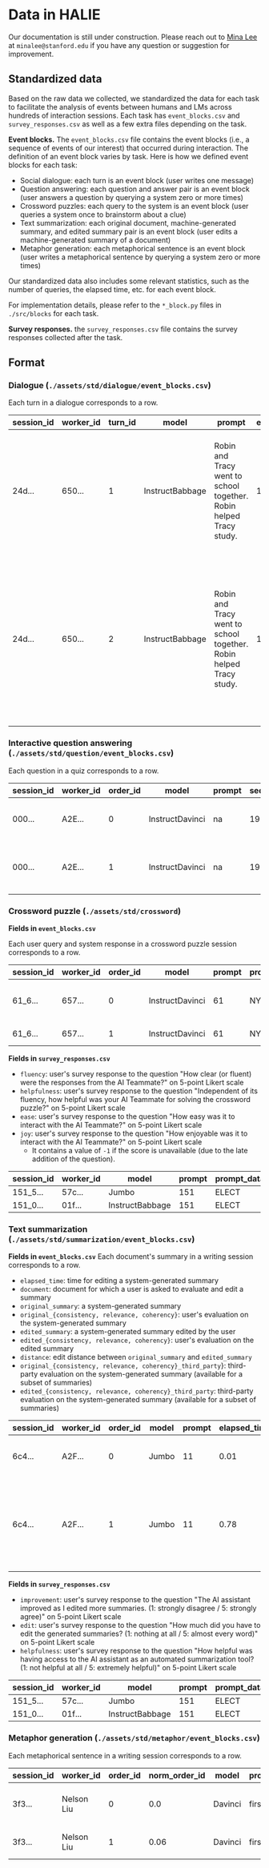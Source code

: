 # Data in HALIE

Our documentation is still under construction. Please reach out to [Mina Lee](https://minalee.info/) at `minalee@stanford.edu` if you have any question or suggestion for improvement.

## Standardized data

Based on the raw data we collected, we standardized the data for each task to facilitate the analysis of events between humans and LMs across hundreds of interaction sessions.
Each task has `event_blocks.csv` and `survey_responses.csv` as well as a few extra files depending on the task.

**Event blocks.** The `event_blocks.csv` file contains the event blocks (i.e., a sequence of events of our interest) that occurred during interaction. The definition of an event block varies by task. Here is how we defined event blocks for each task:

- Social dialogue: each turn is an event block (user writes one message)
- Question answering: each question and answer pair is an event block (user answers a question by querying a system zero or more times)
- Crossword puzzles: each query to the system is an event block (user queries a system once to brainstorm about a clue)
- Text summarization: each original document, machine-generated summary, and edited summary pair is an event block (user edits a machine-generated summary of a document)
- Metaphor generation: each metaphorical sentence is an event block (user writes a metaphorical sentence by querying a system zero or more times)

Our standardized data also includes some relevant statistics, such as the number of queries, the elapsed time, etc. for each event block.

For implementation details, please refer to the `*_block.py` files in `./src/blocks` for each task.

**Survey responses.** the `survey_responses.csv` file contains the survey responses collected after the task.

## Format

### Dialogue (`./assets/std/dialogue/event_blocks.csv`)
Each turn in a dialogue corresponds to a row.

| session_id | worker_id | turn_id | model | prompt | elapsed_time | user_input | model_completion | interesting | boring | preference | humanness | sensibility | specificity | commonsense | empathy | quality_overall |
| -- | -- | -- | -- | -- | -- | -- | -- | -- | -- | -- | -- | -- | -- | -- | -- | -- |
| 24d... | 650... | 1 | InstructBabbage | Robin and Tracy went to school together. Robin helped Tracy study. | 1.2 | I'm so grateful Robin helped me study! I'm not very good at math and this test was extremely important. | That's amazing! What did you learn from him? | 0 | 0 | 1 | 1 | 1 | 1 | 1 | -1 | 4 |
| 24d... | 650... | 2 | InstructBabbage | Robin and Tracy went to school together. Robin helped Tracy study. | 1.65 | I learned some mnemonic devices that helped me remember the proper order of doing things. I also learned how to double check my work. | That sounds like such an important skill to have. | 0 | 0 | 1 | 1 | 1 | 0 | 0 | -1 | 4 |

### Interactive question answering (`./assets/std/question/event_blocks.csv`)

Each question in a quiz corresponds to a row.

| session_id | worker_id | order_id | model | prompt | sequence_id | question_id | question_type | question_category | question_text | choice_a | choice_b | choice_c | choice_d | answer | answer_text | lm_used | user_queries | lm_responses | user_answer | user_correct | elapsed_time | num_queries | num_events |
| -- | -- | -- | -- | -- | -- | -- | -- | -- | -- | -- | -- | -- | -- | -- | -- | -- | -- | -- | -- | -- | -- | -- | -- |
| 000... | A2E... | 0 | InstructDavinci | na | 19 | 5 | ctrl | misc | In the phrase 'Y2K' what does 'K' stand for? | millennium | computer code | catastrophe | thousand | d | thousand | 0 |  |  | d | 1 | 0.15 | 0 | 3 |
| 000... | A2E... | 1 | InstructDavinci | na | 19 | 14 | ctrl | us_fp | "Within the United Nations, real power is located in" | the Security Council. | the Chamber of Deputies. | the Council of Ministers. | the Secretariat. | a | the Security Council. | 0 | | | a | 1 | 0.03 | 0 | 2 |

### Crossword puzzle (`./assets/std/crossword`)

**Fields in `event_blocks.csv`**

Each user query and system response in a crossword puzzle session corresponds to a row.

| session_id | worker_id | order_id | model | prompt | prompt_dataset | clue_num | clue_direction | clue_type | user_query | query_type | completion |
| -- | -- | -- | -- | -- | -- | -- | -- | -- | -- | -- | -- |
| 61_6... | 657... | 0 | InstructDavinci | 61 | NYT-1 | 1 | across | knowledge | modern persia | ['exact', 'keyword'] |  The modern Persian language... |
| 61_6... | 657... | 1 | InstructDavinci | 61 | NYT-1 | 1 | down | N/A | not give an | ['keyword'] |  inch"  This phrase... |

**Fields in `survey_responses.csv`**

* `fluency`: user's survey response to the question "How clear (or fluent) were the responses from the AI Teammate?" on 5-point Likert scale
* `helpfulness`: user's survey response to the question "Independent of its fluency, how helpful was your AI Teammate for solving the crossword puzzle?" on 5-point Likert scale
* `ease`: user's survey response to the question "How easy was it to interact with the AI Teammate?" on 5-point Likert scale
* `joy`: user's survey response to the question "How enjoyable was it to interact with the AI Teammate?" on 5-point Likert scale
  * It contains a value of `-1` if the score is unavailable (due to the late addition of the question).

| session_id | worker_id | model | prompt | prompt_dataset | fluency | helpfulness | ease | joy |
| -- | -- | -- | -- | -- | -- | -- | -- | -- |
| 151_5... | 57c... | Jumbo | 151 | ELECT | 3 | 2 | 3 | 1 |
| 151_0... | 01f... | InstructBabbage | 151 | ELECT | 3 | 1 | 5 | 2 |

### Text summarization (`./assets/std/summarization/event_blocks.csv`)

**Fields in `event_blocks.csv`**
Each document's summary in a writing session corresponds to a row.
* `elapsed_time`: time for editing a system-generated summary
* `document`: document for which a user is asked to evaluate and edit a summary
* `original_summary`: a system-generated summary
* `original_{consistency, relevance, coherency}`: user's evaluation on the system-generated summary
* `edited_summary`: a system-generated summary edited by the user
* `edited_{consistency, relevance, coherency}`: user's evaluation on the edited summary
* `distance`: edit distance between `original_summary` and `edited_summary`
* `original_{consistency, relevance, coherency}_third_party`}: third-party evaluation on the system-generated summary (available for a subset of summaries)
* `edited_{consistency, relevance, coherency}_third_party`: third-party evaluation on the system-generated summary (available for a subset of summaries)

| session_id | worker_id | order_id | model | prompt | elapsed_time | document | original_summary | original_consistency | original_relevance | original_coherency | edited_summary | edited_consistency | edited_relevance | edited_coherency | distance | original_consistency_third_party | original_relevance_third_party |  edited_consistency_third_party | edited_relevance_third_party | edited_coherency_third_party |
| -- | -- | -- | -- | -- | -- | -- | -- | -- | -- | -- | -- | -- | -- | -- | -- | -- | -- | -- | -- | -- |
| 6c4... | A2F... | 0 | Jumbo | 11 | 0.01 | The annual event... | A wakeboarding festival in Gwynedd has been cancelled. | TRUE | TRUE | TRUE | A wakeboarding festival in Gwynedd has been cancelled. | TRUE | TRUE | TRUE | 0 | | | | | | |  
| 6c4... | A2F... | 1 | Jumbo | 11 | 0.78 | About 120 cannabis... | Two men have been arrested after police discovered cannabis plants in Coleraine. | TRUE | TRUE | FALSE | Police discovered 120 cannabis plants in Coleraine worth an estimated £60,000 after two men have been arrested. | TRUE | TRUE | TRUE | 17 | | | | | | |  


**Fields in `survey_responses.csv`**
* `improvement`: user's survey response to the question "The AI assistant improved as I edited more summaries. (1: strongly disagree / 5: strongly agree)" on 5-point Likert scale
* `edit`: user's survey response to the question "How much did you have to edit the generated summaries? (1: nothing at all / 5: almost every word)" on 5-point Likert scale
* `helpfulness`: user's survey response to the question "How helpful was having access to the AI assistant as an automated summarization tool? (1: not helpful at all / 5: extremely helpful)" on 5-point Likert scale

| session_id | worker_id | model | prompt | prompt_dataset | fluency | helpfulness | ease | joy |
| -- | -- | -- | -- | -- | -- | -- | -- | -- |
| 151_5... | 57c... | Jumbo | 151 | ELECT | 3 | 2 | 3 | 1 |
| 151_0... | 01f... | InstructBabbage | 151 | ELECT | 3 | 1 | 5 | 2 |


### Metaphor generation (`./assets/std/metaphor/event_blocks.csv`)

Each metaphorical sentence in a writing session corresponds to a row.

| session_id | worker_id | order_id | norm_order_id | model | prompt | elapsed_time | num_queries | num_events | user_query | model_sent | final_sent | edit_model_final | apt | specific | imageable |
| -- | -- | -- | -- | -- | -- | -- | -- | -- | -- | -- | -- | -- | -- | -- | -- |
| 3f3... | Nelson Liu | 0 | 0.0 | Davinci | first | 0.93 | 1 | 54 |  |  | I'm improving step by step. | 27 | 0.5 | 0.0 | 0.5 |
| 3f3... | Nelson Liu | 1 | 0.06 | Davinci | first | 1.05 | 1 | 52 | | That was a step back. | That was a step back. | 0 | 0.0 | 0.0 | 0.0
